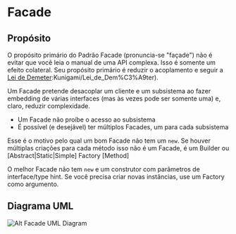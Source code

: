 # Facade

## Propósito

O propósito primário do Padrão Facade (pronuncia-se "façade") não é evitar que 
você leia o manual de uma API complexa. Isso é somente um efeito colateral. Seu 
propósito primário é reduzir o acoplamento e seguir a [Lei de Demeter](http://pt.wikipedia.org/wiki/Usu%C3%A1rio(a)):Kunigami/Lei_de_Dem%C3%A9ter).

Um Facade pretende desacoplar um cliente e um subsistema ao fazer embedding de 
várias interfaces (mas às vezes pode ser somente uma) e, claro, reduzir 
complexidade.

* Um Facade não  proíbe o acesso ao subsistema
* É possível (e desejável) ter múltiplos Facades, um para cada subsistema

Esse é o motivo pelo qual um bom Facade não tem um `new`. Se houver múltiplas 
criações para cada método isso não é um Facade, é um Builder ou [Abstract|Static|Simple] Factory [Method]

O melhor Facade não tem `new` e um construtor com parâmetros de interface/type hint. 
Se você precisa criar novas instâncias, use um Factory como argumento.

## Diagrama UML

![Alt Facade UML Diagram](uml/uml.png)
